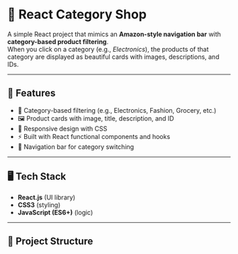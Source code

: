 # 🛒 React Category Shop

A simple React project that mimics an **Amazon-style navigation bar** with **category-based product filtering**.  
When you click on a category (e.g., *Electronics*), the products of that category are displayed as beautiful cards with images, descriptions, and IDs.

---

## 🚀 Features
- 📌 Category-based filtering (e.g., Electronics, Fashion, Grocery, etc.)
- 🖼️ Product cards with image, title, description, and ID
- 🎨 Responsive design with CSS
- ⚡ Built with React functional components and hooks
- 🧭 Navigation bar for category switching

---

## 🖥️ Tech Stack
- **React.js** (UI library)
- **CSS3** (styling)
- **JavaScript (ES6+)** (logic)

---

## 📂 Project Structure

